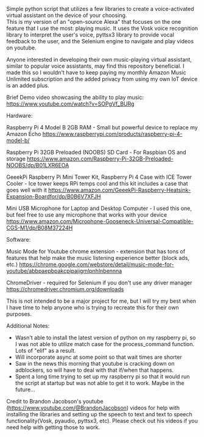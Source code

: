 Simple python script that utilizes a few libraries to create a voice-activated virtual assistant on the device of your choosing.   
This is my version of an "open-source Alexa" that focuses on the one feature that I use the most: playing music.  It uses the Vosk voice recognition library
to interpret the user's voice, pyttsx3 library to provide vocal feedback to the user, and the Selenium engine to navigate and play videos on youtube.

Anyone interested in developing their own music-playing virtual assistant, similar to popular voice assistants, may find this repository beneficial. 
I made this so I wouldn't have to keep paying my monthly Amazon Music Unlimited subscription and the added privacy from using my own IoT device is an added plus.

Brief Demo video showcasing the ability to play music:
https://www.youtube.com/watch?v=SOPgVf_BURg

Hardware:

Raspberry Pi 4 Model B 2GB RAM - Small but powerful device to replace my Amazon Echo
https://www.raspberrypi.com/products/raspberry-pi-4-model-b/

Raspberry Pi 32GB Preloaded (NOOBS) SD Card - For Raspbian OS and storage
https://www.amazon.com/Raspberry-Pi-32GB-Preloaded-NOOBS/dp/B01LXR6EOA

GeeekPi Raspberry Pi Mini Tower Kit, Raspberry Pi 4 Case with ICE Tower Cooler - Ice tower keeps RPi temps cool and this kit includes a case that goes well with it
https://www.amazon.com/GeeekPi-Raspberry-Heatsink-Expansion-Boardfor/dp/B0B6V7XFJH

Mini USB Microphone for Laptop and Desktop Computer - I used this one, but feel free to use any microphone that works with your device
https://www.amazon.com/Microphone-Gooseneck-Universal-Compatible-CGS-M1/dp/B08M37224H

Software:

Music Mode for Youtube chrome extension - extension that has tons of features that help make the music listening experience better (block ads, etc.)
https://chrome.google.com/webstore/detail/music-mode-for-youtube/abbpaepbpakcpipajigmlpnhlnbennna

ChromeDriver - required for Selenium if you don't use any driver manager
https://chromedriver.chromium.org/downloads


This is not intended to be a major project for me, but I will try my best when I have time to help anyone who is trying to recreate this for their own purposes.

Additional Notes: 
- Wasn't able to install the latest version of python on my raspberry pi, so I was not able to utilize match case for the process_command function.  Lots of "elif" as a result.
- Will incorporate async at some point so that wait times are shorter
- Saw in the news this morning that youtube is cracking down on adblockers, so will have to deal with that if/when that happens.
- Spent a long time trying to set up my raspberry pi so that it would run the script at startup but was not able to get it to work.  Maybe in the future...

Credit to Brandon Jacobson's youtube (https://www.youtube.com/@BrandonJacobson) videos for help with installing the libraries and setting up the 
speech to text and text to speech functionality(Vosk, pyaudio, pyttsx3, etc).  Please check out his videos if you need help with getting those to work.
